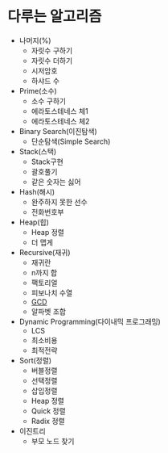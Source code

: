 # 다루는 알고리즘

- 나머지(%)
  - 자릿수 구하기
  - 자릿수 더하기
  - 시저암호
  - 하샤드 수
- Prime(소수)
  - 소수 구하기
  - 에라토스테네스 체1
  - 에라토스테네스 체2
- Binary Search(이진탐색)
  - 단순탐색(Simple Search)
- Stack(스택)
  - Stack구현
  - 괄호풀기
  - 같은 숫자는 싫어
- Hash(해시)
  - 완주하지 못한 선수
  - 전화번호부
- Heap(힙)
  - Heap 정렬
  - 더 맵게
- Recursive(재귀)
  - 재귀란
  - n까지 합
  - 팩토리얼
  - 피보나치 수열
  - [GCD](documents/GCD.md)
  - 알파벳 조합
- Dynamic Programming(다이내믹 프로그래밍)
  - LCS
  - 최소비용
  - 최적전략
- Sort(정렬)
  - 버블정렬
  - 선택정렬
  - 삽입정렬
  - Heap 정렬
  - Quick 정렬
  - Radix 정렬
- 이진트리
  - 부모 노드 찾기
